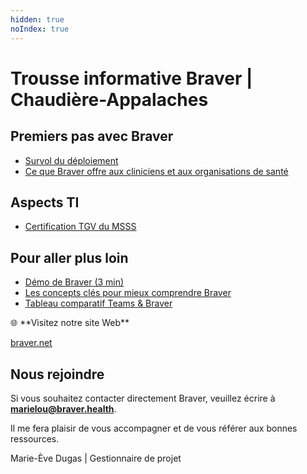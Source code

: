 ```yaml
---
hidden: true
noIndex: true
---
```


# Trousse informative Braver | Chaudière-Appalaches

## Premiers pas avec Braver

- [Survol du déploiement](https://braverhq.sharepoint.com/:b:/s/ModeleTrousseBraver/EcbbfeN5kdZNqSmBuL5ptmIBMASbDdF4O7BfpIwH9PkeGw?e=USHzw7)
- [Ce que Braver offre aux cliniciens et aux organisations de santé](https://braverhq.sharepoint.com/:b:/s/ModeleTrousseBraver/ERYMKrP57zlKqVsdSSQDXi4By20vcSChyJ9wS1oG7ZQfmw?e=s4ksxe)

## Aspects TI

- [Certification TGV du MSSS](https://braverhq.sharepoint.com/:b:/s/ModeleTrousseBraver/ERqFOEsScklKnBT8TuttDwwBJmutdRONZwmGDvmWuRCPyA?e=QULbxZ)

## Pour aller plus loin

- [Démo de Braver (3 min)](https://braverhq.sharepoint.com/:v:/s/ModeleTrousseBraver/ERoHUE-TwoFMnEZfZQxW0EEBEakx9NbMELvL4VKL2bGf2g?e=RQvqiN)
- [Les concepts clés pour mieux comprendre Braver](https://braverhq.sharepoint.com/:b:/s/ModeleTrousseBraver/EVegGeNro8lDuDiI2MRJdCkBqZpr-IgM0p8n9-IbCIS_jA?e=cgzvat)
- [Tableau comparatif Teams & Braver](https://braverhq.sharepoint.com/:b:/s/ModeleTrousseBraver/EQoJwwlBniNFr7LPZDwPZtgBP1Fe76RxnvwrJL3nHwmV3w?e=BKhfr9)

<aside>
🌐 **Visitez notre site Web**

[braver.net](https://www.braver.net/fr/)

</aside>

## Nous rejoindre

Si vous souhaitez contacter directement Braver, veuillez écrire à **marielou@braver.health**. 

Il me fera plaisir de vous accompagner et de vous référer aux bonnes ressources.

Marie-Ève Dugas | Gestionnaire de projet